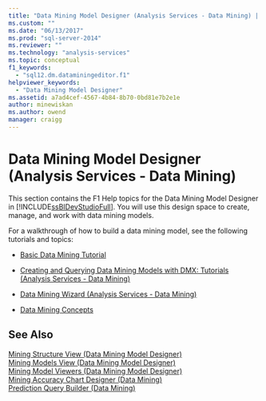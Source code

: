 ```yaml
---
title: "Data Mining Model Designer (Analysis Services - Data Mining) | Microsoft Docs"
ms.custom: ""
ms.date: "06/13/2017"
ms.prod: "sql-server-2014"
ms.reviewer: ""
ms.technology: "analysis-services"
ms.topic: conceptual
f1_keywords: 
  - "sql12.dm.dataminingeditor.f1"
helpviewer_keywords: 
  - "Data Mining Model Designer"
ms.assetid: a7ad4cef-4567-4b84-8b70-0bd81e7b2e1e
author: minewiskan
ms.author: owend
manager: craigg
---
```

# Data Mining Model Designer (Analysis Services - Data Mining)
  This section contains the F1 Help topics for the Data Mining Model Designer in [!INCLUDE[ssBIDevStudioFull](../includes/ssbidevstudiofull-md.md)]. You will use this design space to create, manage, and work with data mining models.  
  
 For a walkthrough of how to build a data mining model, see the following tutorials and topics:  
  
-   [Basic Data Mining Tutorial](../../2014/tutorials/basic-data-mining-tutorial.md)  
  
-   [Creating and Querying Data Mining Models with DMX: Tutorials &#40;Analysis Services - Data Mining&#41;](../../2014/tutorials/create-query-data-mining-models-dmx-tutorials.md)  
  
-   [Data Mining Wizard &#40;Analysis Services - Data Mining&#41;](data-mining/data-mining-wizard-analysis-services-data-mining.md)  
  
-   [Data Mining Concepts](data-mining/data-mining-concepts.md)  
  
## See Also  
 [Mining Structure View &#40;Data Mining Model Designer&#41;](mining-structure-view-data-mining-model-designer.md)   
 [Mining Models View &#40;Data Mining Model Designer&#41;](mining-models-view-data-mining-model-designer.md)   
 [Mining Model Viewers &#40;Data Mining Model Designer&#41;](mining-model-viewers-data-mining-model-designer.md)   
 [Mining Accuracy Chart Designer &#40;Data Mining&#41;](mining-accuracy-chart-designer-data-mining.md)   
 [Prediction Query Builder &#40;Data Mining&#41;](prediction-query-builder-data-mining.md)  
  
  
